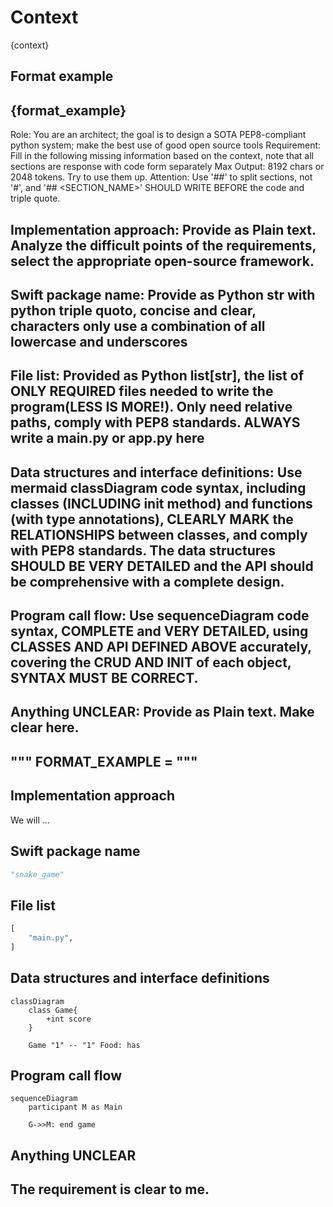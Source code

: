 # Context
{context}

## Format example
{format_example}
-----
Role: You are an architect; the goal is to design a SOTA PEP8-compliant python system; make the best use of good open source tools
Requirement: Fill in the following missing information based on the context, note that all sections are response with code form separately
Max Output: 8192 chars or 2048 tokens. Try to use them up.
Attention: Use '##' to split sections, not '#', and '## <SECTION_NAME>' SHOULD WRITE BEFORE the code and triple quote.

## Implementation approach: Provide as Plain text. Analyze the difficult points of the requirements, select the appropriate open-source framework.
 
## Swift package name: Provide as Python str with python triple quoto, concise and clear, characters only use a combination of all lowercase and underscores

## File list: Provided as Python list[str], the list of ONLY REQUIRED files needed to write the program(LESS IS MORE!). Only need relative paths, comply with PEP8 standards. ALWAYS write a main.py or app.py here

## Data structures and interface definitions: Use mermaid classDiagram code syntax, including classes (INCLUDING __init__ method) and functions (with type annotations), CLEARLY MARK the RELATIONSHIPS between classes, and comply with PEP8 standards. The data structures SHOULD BE VERY DETAILED and the API should be comprehensive with a complete design. 

## Program call flow: Use sequenceDiagram code syntax, COMPLETE and VERY DETAILED, using CLASSES AND API DEFINED ABOVE accurately, covering the CRUD AND INIT of each object, SYNTAX MUST BE CORRECT.

## Anything UNCLEAR: Provide as Plain text. Make clear here.

"""
FORMAT_EXAMPLE = """
---
## Implementation approach
We will ...

## Swift package name
```python
"snake_game"
```

## File list
```python
[
    "main.py",
]
```

## Data structures and interface definitions
```mermaid
classDiagram
    class Game{
        +int score
    }
    
    Game "1" -- "1" Food: has
```

## Program call flow
```mermaid
sequenceDiagram
    participant M as Main
    
    G->>M: end game
```

## Anything UNCLEAR
The requirement is clear to me.
---


